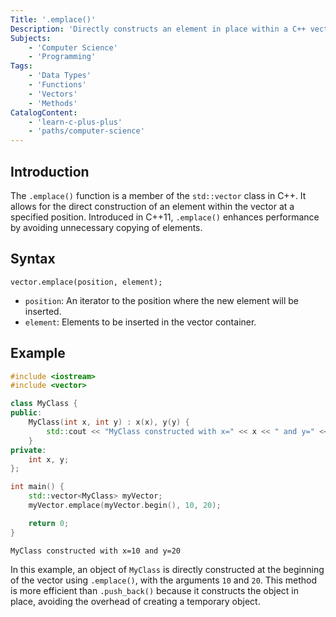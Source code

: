 ```yaml
---
Title: '.emplace()'
Description: 'Directly constructs an element in place within a C++ vector at a specified position.'
Subjects:
    - 'Computer Science'
    - 'Programming'
Tags:
    - 'Data Types'
    - 'Functions'
    - 'Vectors'
    - 'Methods'
CatalogContent:
    - 'learn-c-plus-plus'
    - 'paths/computer-science'
---
```


## Introduction

The `.emplace()` function is a member of the `std::vector` class in C++. It allows for the direct construction of an element within the vector at a specified position. Introduced in C++11, `.emplace()` enhances performance by avoiding unnecessary copying of elements.

## Syntax

```pseudo
vector.emplace(position, element);
```

- `position`: An iterator to the position where the new element will be inserted.
- `element`: Elements to be inserted in the vector container.

## Example

```cpp
#include <iostream>
#include <vector>

class MyClass {
public:
    MyClass(int x, int y) : x(x), y(y) {
        std::cout << "MyClass constructed with x=" << x << " and y=" << y << std::endl;
    }
private:
    int x, y;
};

int main() {
    std::vector<MyClass> myVector;
    myVector.emplace(myVector.begin(), 10, 20);

    return 0;
}
```

```shell
MyClass constructed with x=10 and y=20
```

In this example, an object of `MyClass` is directly constructed at the beginning of the vector using `.emplace()`, with the arguments `10` and `20`. This method is more efficient than `.push_back()` because it constructs the object in place, avoiding the overhead of creating a temporary object.

